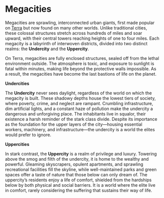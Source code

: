 # Megacities

Megacities are sprawling, interconnected urban giants, first made popular on [Terra](Sol🌎Terra.md) but now found on many other worlds. Unlike traditional cities, these colossal structures stretch across hundreds of miles and soar upward, with their central towers reaching heights of one to four miles. Each megacity is a labyrinth of interwoven districts, divided into two distinct realms: the **Undercity** and the **Uppercity**.

On Terra, megacities are fully enclosed structures, sealed off from the lethal environment outside. The atmosphere is toxic, and exposure to sunlight is fatal within minutes, making life beyond the protective walls impossible. As a result, the megacities have become the last bastions of life on the planet.

**Undercities**

The **Undercity** never sees daylight, regardless of the world on which the megacity is built. These shadowy depths house the lowest tiers of society, where poverty, crime, and neglect are rampant. Crumbling infrastructure, dim artificial lights, and a constant haze of pollution make the undercity a dangerous and unforgiving place. The inhabitants live in squalor, their existence a harsh reminder of the stark class divide. Despite its importance as the foundation for the upper layers of the city—housing essential workers, machinery, and infrastructure—the undercity is a world the elites would prefer to ignore.

**Uppercities**

In stark contrast, the **Uppercity** is a realm of privilege and luxury. Towering above the smog and filth of the undercity, it is home to the wealthy and powerful. Gleaming skyscrapers, opulent apartments, and sprawling recreational facilities fill the skyline, while well-maintained parks and green spaces offer a taste of nature that those below can only dream of. The uppercity’s residents enjoy a life of comfort, shielded from the hardships below by both physical and social barriers. It is a world where the elite live in comfort, rarely considering the suffering that sustains their way of life.